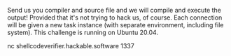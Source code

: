Send us you compiler and source file and we will compile and execute the output! Provided that it's not trying to hack us, of course.
Each connection will be given a new task instance (with separate environment, including file system).
This challenge is running on Ubuntu 20.04.

nc shellcodeverifier.hackable.software 1337
